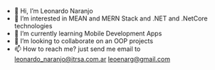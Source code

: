- 👋 Hi, I’m Leonardo Naranjo
- 👀 I’m interested in MEAN and MERN Stack and .NET and .NetCore technologies
- 🌱 I’m currently learning Mobile Development Apps
- 💞️ I’m looking to collaborate on an OOP projects
- 📫 How to reach me? just send me email to leonardo_naranjo@itrsa.com.ar leoenarg@gmail.com
